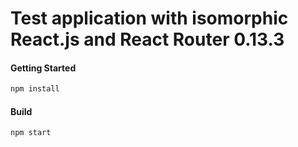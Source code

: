 # Test application with isomorphic React.js and React Router 0.13.3

#### Getting Started

```bash
npm install
```


#### Build

```bash
npm start
```